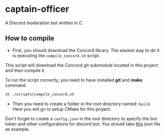 # captain-officer
A Discord moderation bot written in C.

## How to compile

- First, you should download the Concord library. The easiest way to do it is
executing the `compile_concord.sh` script.

This script will download the Concord git submodule located in this project
and then compile it.

To run the script correctly, you need to have installed **git** and **make** command.

```sh
sh ./scripts/compile_concord.sh
```

- Then you need to create a folder in the root directory named: `build`. Here
you will go to setup CMake for this project.

Don't forget to create a `config.json` in the root directory to specify the bot
token and other configurations for discord bot. You should take [this](https://github.com/Cogmasters/concord/blob/master/config.json)
json file as example.
